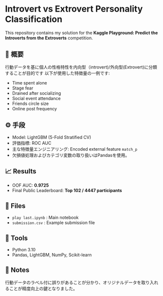 # Introvert vs Extrovert Personality Classification

This repository contains my solution for the **Kaggle Playground: Predict the Introverts from the Extroverts** competition.

## 🧠 概要
行動データを基に個人の性格特性を内向型（introvert)/外向型(Extrovert)に分類することが目的です
以下が使用した特徴量の一例です:
- Time spent alone
- Stage fear
- Drained after socializing
- Social event attendance
- Friends circle size
- Online post frequency

## ⚙️ 手段
- Model: LightGBM (5-Fold Stratified CV)
- 評価指標: ROC AUC
- 主な特徴量エンジニアリング: Encoded external feature `match_p`
- 欠損値処理およびカテゴリ変数の取り扱いはPandasを使用。

## 📈 Results
- OOF AUC: **0.9725**
- Final Public Leaderboard: **Top 102 / 4447 participants**

## 📂 Files
- `play last.ipynb` : Main notebook
- `submission.csv` : Example submission file

## 🧰 Tools
- Python 3.10
- Pandas, LightGBM, NumPy, Scikit-learn

## 🏅 Notes
行動データのラベル付に誤りがあることが分かり、オリジナルデータを取り入れることが精度向上の鍵となりました。
